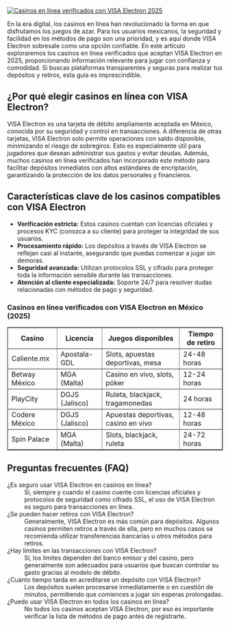 [![Casinos en línea verificados con VISA Electron 2025](https://123-caf.pages.dev/gitsignup.png)](https://vrmoo.ru/Bt82HjjY)

<p>En la era digital, los casinos en línea han revolucionado la forma en que disfrutamos los juegos de azar. Para los usuarios mexicanos, la seguridad y facilidad en los métodos de pago son una prioridad, y es aquí donde VISA Electron sobresale como una opción confiable. En este artículo exploraremos los casinos en línea verificados que aceptan VISA Electron en 2025, proporcionando información relevante para jugar con confianza y comodidad. Si buscas plataformas transparentes y seguras para realizar tus depósitos y retiros, esta guía es imprescindible.</p>  <h2>¿Por qué elegir casinos en línea con VISA Electron?</h2> <p>VISA Electron es una tarjeta de débito ampliamente aceptada en México, conocida por su seguridad y control en transacciones. A diferencia de otras tarjetas, VISA Electron solo permite operaciones con saldo disponible, minimizando el riesgo de sobregiros. Esto es especialmente útil para jugadores que desean administrar sus gastos y evitar deudas. Además, muchos casinos en línea verificados han incorporado este método para facilitar depósitos inmediatos con altos estándares de encriptación, garantizando la protección de los datos personales y financieros.</p>  <h2>Características clave de los casinos compatibles con VISA Electron</h2> <ul> <li><strong>Verificación estricta:</strong> Estos casinos cuentan con licencias oficiales y procesos KYC (conozca a su cliente) para proteger la integridad de sus usuarios.</li> <li><strong>Procesamiento rápido:</strong> Los depósitos a través de VISA Electron se reflejan casi al instante, asegurando que puedas comenzar a jugar sin demoras.</li> <li><strong>Seguridad avanzada:</strong> Utilizan protocolos SSL y cifrado para proteger toda la información sensible durante las transacciones.</li> <li><strong>Atención al cliente especializada:</strong> Soporte 24/7 para resolver dudas relacionadas con métodos de pago y seguridad.</li> </ul>  <h3>Casinos en línea verificados con VISA Electron en México (2025)</h3> <table border="1" cellspacing="0" cellpadding="8"> <thead> <tr> <th>Casino</th> <th>Licencia</th> <th>Juegos disponibles</th> <th>Tiempo de retiro</th> </tr> </thead> <tbody> <tr> <td>Caliente.mx</td> <td>Apostala-GDL</td> <td>Slots, apuestas deportivas, mesa</td> <td>24-48 horas</td> </tr> <tr> <td>Betway México</td> <td>MGA (Malta)</td> <td>Casino en vivo, slots, póker</td> <td>12-24 horas</td> </tr> <tr> <td>PlayCity</td> <td>DGJS (Jalisco)</td> <td>Ruleta, blackjack, tragamonedas</td> <td>24 horas</td> </tr> <tr> <td>Codere México</td> <td>DGJS (Jalisco)</td> <td>Apuestas deportivas, casino en vivo</td> <td>12-48 horas</td> </tr> <tr> <td>Spin Palace</td> <td>MGA (Malta)</td> <td>Slots, blackjack, ruleta</td> <td>24-72 horas</td> </tr> </tbody> </table>  <h2>Preguntas frecuentes (FAQ)</h2> <dl> <dt>¿Es seguro usar VISA Electron en casinos en línea?</dt> <dd>Sí, siempre y cuando el casino cuente con licencias oficiales y protocolos de seguridad como cifrado SSL, el uso de VISA Electron es seguro para transacciones en línea.</dd>  <dt>¿Se pueden hacer retiros con VISA Electron?</dt> <dd>Generalmente, VISA Electron es más común para depósitos. Algunos casinos permiten retiros a través de ella, pero en muchos casos se recomienda utilizar transferencias bancarias u otros métodos para retiros.</dd>  <dt>¿Hay límites en las transacciones con VISA Electron?</dt> <dd>Sí, los límites dependen del banco emisor y del casino, pero generalmente son adecuados para usuarios que buscan controlar su gasto gracias al modelo de débito.</dd>  <dt>¿Cuánto tiempo tarda en acreditarse un depósito con VISA Electron?</dt> <dd>Los depósitos suelen procesarse inmediatamente o en cuestión de minutos, permitiendo que comiences a jugar sin esperas prolongadas.</dd>  <dt>¿Puedo usar VISA Electron en todos los casinos en línea?</dt> <dd>No todos los casinos aceptan VISA Electron, por eso es importante verificar la lista de métodos de pago antes de registrarte.</dd> </dl>